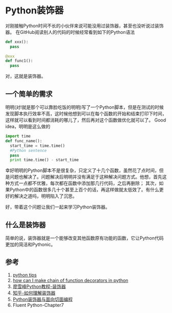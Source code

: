 # Python装饰器 #
  对刚接触Python时间不长的小伙伴来说可能没用过装饰器，甚至也没听说过装饰器。
  在GitHub阅读别人的代码的时候经常看到如下的Python语法
  ```python
def xxx():
    pass
    
@xxx
def func1():
    pass
  ```
  对，这就是装饰器。
## 一个简单的需求 ##
  明明(对!就是那个可以靠脸吃饭的明明)写了一个Python脚本，但是在测试的时候发现脚本执行效率不高，这时候他想到可以在每个函数的开始和结束打印下时间，
  这样就可以看到时间都消耗的哪儿了，然后再对这个函数做优化就可以了。
  Good idea，明明是这么做的
  ```Python
import time
def func_name():
    start_time = time.time()
    #Python sentence
    pass
    print time.time() - start_time
  
  ```
  幸好明明的Python脚本不是很复杂，只定义了十几个函数，虽然花了点时间，但是问题也解决了。问题解决后明明并没有满足于这种解决问题方式。他想，首先这种方式一点都不优雅，每次都在函数中添加那几行代码，之后再删除；
  其次，如果Python中的函数很多几十个甚至上百个的话，再这样做就太低效了。有什么更好的解决之道吗，明明陷入了沉思。
  
  好，带着这个问题让我们一起来学习Python装饰器。
  
## 什么是装饰器 ##
  简单的说，装饰器就是一个能够改变其他函数原有功能的函数，它让Python代码更加的简洁和Pythonic。
  
  

## 参考 ##
1. [python tips](http://book.pythontips.com/en/latest/decorators.html)
2. [how can I make chain of function decorators in python](http://stackoverflow.com/questions/739654/how-can-i-make-a-chain-of-function-decorators-in-python)
3. [廖雪峰Python教程-装饰器](http://www.liaoxuefeng.com/wiki/001374738125095c955c1e6d8bb493182103fac9270762a000/001386819879946007bbf6ad052463ab18034f0254bf355000)
4. [知乎-如何理解装饰器](https://www.zhihu.com/question/26930016)
5. [Python装饰器与面向切面编程](http://www.cnblogs.com/huxi/archive/2011/03/01/1967600.html)
6. Fluent Python-Chapter7